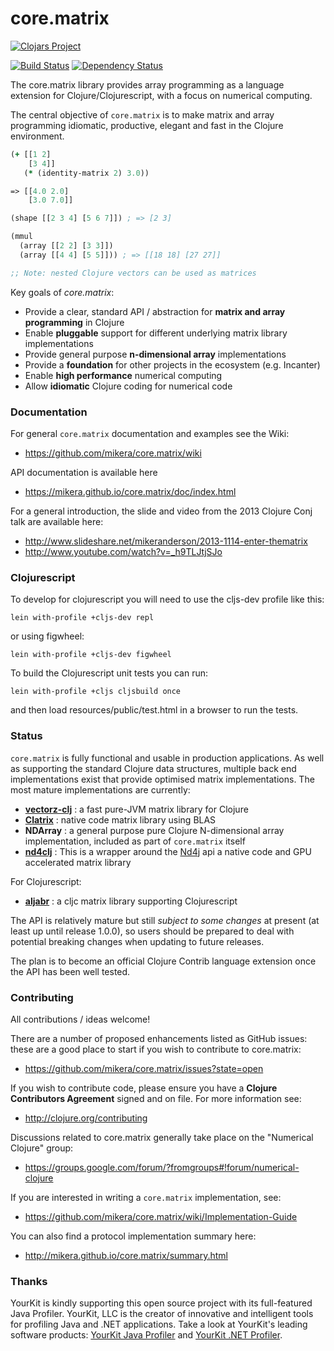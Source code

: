 core.matrix
===========

[![Clojars Project](http://clojars.org/net.mikera/core.matrix/latest-version.svg)](http://clojars.org/net.mikera/core.matrix)

[![Build Status](https://travis-ci.org/mikera/core.matrix.png?branch=master)](https://travis-ci.org/mikera/core.matrix) [![Dependency Status](https://www.versioneye.com/user/projects/54deecf4271c9379ed000042/badge.svg?style=flat)](https://www.versioneye.com/user/projects/54deecf4271c9379ed000042)

The core.matrix library provides array programming as a language extension for
Clojure/Clojurescript, with a focus on numerical computing.

The central objective of `core.matrix` is to make matrix and array programming
idiomatic, productive, elegant and fast in the Clojure environment.

```clojure
(+ [[1 2]
    [3 4]]
   (* (identity-matrix 2) 3.0))

=> [[4.0 2.0]
    [3.0 7.0]]

(shape [[2 3 4] [5 6 7]]) ; => [2 3]

(mmul
  (array [[2 2] [3 3]])
  (array [[4 4] [5 5]])) ; => [[18 18] [27 27]]

;; Note: nested Clojure vectors can be used as matrices
```

Key goals of *core.matrix*:

 - Provide a clear, standard API / abstraction for **matrix and array programming** in Clojure
 - Enable **pluggable** support for different underlying matrix library implementations
 - Provide general purpose **n-dimensional array** implementations
 - Provide a **foundation** for other projects in the ecosystem (e.g. Incanter)
 - Enable **high performance** numerical computing
 - Allow **idiomatic** Clojure coding for numerical code

### Documentation

For general `core.matrix` documentation and examples see the Wiki:

 - https://github.com/mikera/core.matrix/wiki

API documentation is available here

 - https://mikera.github.io/core.matrix/doc/index.html

For a general introduction, the slide and video from the 2013 Clojure Conj talk are available here:

 - http://www.slideshare.net/mikeranderson/2013-1114-enter-thematrix
 - http://www.youtube.com/watch?v=_h9TLJtjSJo

### Clojurescript

To develop for clojurescript you will need to use the cljs-dev profile
like this:

    lein with-profile +cljs-dev repl

or using figwheel:

    lein with-profile +cljs-dev figwheel

To build the Clojurescript unit tests you can run:

    lein with-profile +cljs cljsbuild once

and then load resources/public/test.html in a browser to run the tests.

### Status

`core.matrix` is fully functional and usable in production applications. As well as supporting
the standard Clojure data structures, multiple back end implementations exist that provide optimised
matrix implementations. The most mature implementations are currently:

 - [**vectorz-clj**](https://github.com/mikera/vectorz-clj) : a fast pure-JVM matrix library for Clojure
 - [**Clatrix**](https://github.com/tel/clatrix) : native code matrix library using BLAS
 - **NDArray** : a general purpose pure Clojure N-dimensional array implementation, included as part of `core.matrix` itself
 - [**nd4clj**](https://github.com/ds923y/nd4clj) : This is a wrapper around the [Nd4j](http://nd4j.org) api a native code and GPU accelerated matrix library

For Clojurescript:

 - [**aljabr**](https://github.com/thinktopic/aljabr) : a cljc matrix library supporting Clojurescript

The API is relatively mature but still *subject to some changes* at present (at least up until release 1.0.0),
so users should be prepared to deal with potential breaking changes when updating to future releases.

The plan is to become an official Clojure Contrib language extension once the API has been well tested.


### Contributing

All contributions / ideas welcome!

There are a number of proposed enhancements listed as GitHub issues: these are a good place to start if you wish to contribute
to core.matrix:

 - https://github.com/mikera/core.matrix/issues?state=open

If you wish to contribute code, please ensure you have a **Clojure Contributors Agreement** signed and on file. For more information see:

 - http://clojure.org/contributing

Discussions related to core.matrix generally take place on the "Numerical Clojure" group:

 - https://groups.google.com/forum/?fromgroups#!forum/numerical-clojure

If you are interested in writing a `core.matrix` implementation, see:

 - https://github.com/mikera/core.matrix/wiki/Implementation-Guide

You can also find a protocol implementation summary here:

 - http://mikera.github.io/core.matrix/summary.html

### Thanks

YourKit is kindly supporting this open source project with its full-featured Java Profiler.
YourKit, LLC is the creator of innovative and intelligent tools for profiling
Java and .NET applications. Take a look at YourKit's leading software products:
<a href="http://www.yourkit.com/java/profiler/index.jsp">YourKit Java Profiler</a> and
<a href="http://www.yourkit.com/.net/profiler/index.jsp">YourKit .NET Profiler</a>.
